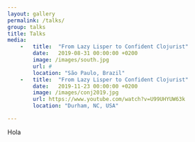 ```yaml
---
layout: gallery
permalink: /talks/
group: talks
title: Talks
media:
    -   title:  "From Lazy Lisper to Confident Clojurist"
        date:   2019-08-31 00:00:00 +0200
        image: /images/south.jpg
        url: #
        location: "São Paulo, Brazil"
    -   title:  "From Lazy Lisper to Confident Clojurist"
        date:   2019-11-23 00:00:00 +0200
        image: /images/conj2019.jpg
        url: https://www.youtube.com/watch?v=U99UHYUW63k
        location: "Durham, NC, USA"

---
```


Hola